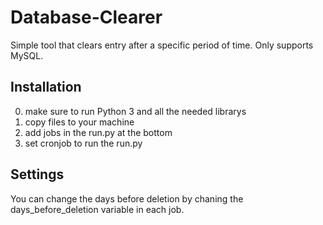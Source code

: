 # Database-Clearer
Simple tool that clears entry after a specific period of time. Only supports MySQL.

## Installation
0. make sure to run Python 3 and all the needed librarys
1. copy files to your machine
2. add jobs in the run.py at the bottom
3. set cronjob to run the run.py

## Settings
You can change the days before deletion by chaning the days_before_deletion variable in each job. 
